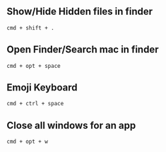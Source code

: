 ## Show/Hide Hidden files in finder
```
cmd + shift + .
```

## Open Finder/Search mac in finder
```
cmd + opt + space
```

## Emoji Keyboard
```
cmd + ctrl + space
```

## Close all windows for an app
```
cmd + opt + w
```
